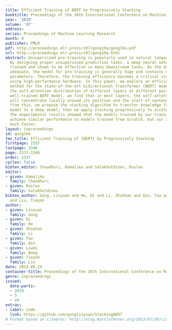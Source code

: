 ```yaml
---
title: Efficient Training of BERT by Progressively Stacking
booktitle: Proceedings of the 36th International Conference on Machine Learning
year: '2019'
volume: '97'
address: 
series: Proceedings of Machine Learning Research
month: 0
publisher: PMLR
pdf: http://proceedings.mlr.press/v97/gong19a/gong19a.pdf
url: http://proceedings.mlr.press/v97/gong19a.html
abstract: Unsupervised pre-training is popularly used in natural language processing.
  By designing proper unsupervised prediction tasks, a deep neural network can be
  trained and shown to be effective in many downstream tasks. As the data is usually
  adequate, the model for pre-training is generally huge and contains millions of
  parameters. Therefore, the training efficiency becomes a critical issue even when
  using high-performance hardware. In this paper, we explore an efficient training
  method for the state-of-the-art bidirectional Transformer (BERT) model. By visualizing
  the self-attention distribution of different layers at different positions in a
  well-trained BERT model, we find that in most layers, the self-attention distribution
  will concentrate locally around its position and the start-of-sentence token. Motivating
  from this, we propose the stacking algorithm to transfer knowledge from a shallow
  model to a deep model; then we apply stacking progressively to accelerate BERT training.
  The experimental results showed that the models trained by our training strategy
  achieve similar performance to models trained from scratch, but our algorithm is
  much faster.
layout: inproceedings
id: gong19a
tex_title: Efficient Training of {BERT} by Progressively Stacking
firstpage: 2337
lastpage: 2346
page: 2337-2346
order: 2337
cycles: false
bibtex_editor: Chaudhuri, Kamalika and Salakhutdinov, Ruslan
editor:
- given: Kamalika
  family: Chaudhuri
- given: Ruslan
  family: Salakhutdinov
bibtex_author: Gong, Linyuan and He, Di and Li, Zhuohan and Qin, Tao and Wang, Liwei
  and Liu, Tieyan
author:
- given: Linyuan
  family: Gong
- given: Di
  family: He
- given: Zhuohan
  family: Li
- given: Tao
  family: Qin
- given: Liwei
  family: Wang
- given: Tieyan
  family: Liu
date: 2019-05-24
container-title: Proceedings of the 36th International Conference on Machine Learning
genre: inproceedings
issued:
  date-parts:
  - 2019
  - 5
  - 24
extras:
- label: Code
  link: https://github.com/gonglinyuan/StackingBERT
# Format based on citeproc: http://blog.martinfenner.org/2013/07/30/citeproc-yaml-for-bibliographies/
---
```

